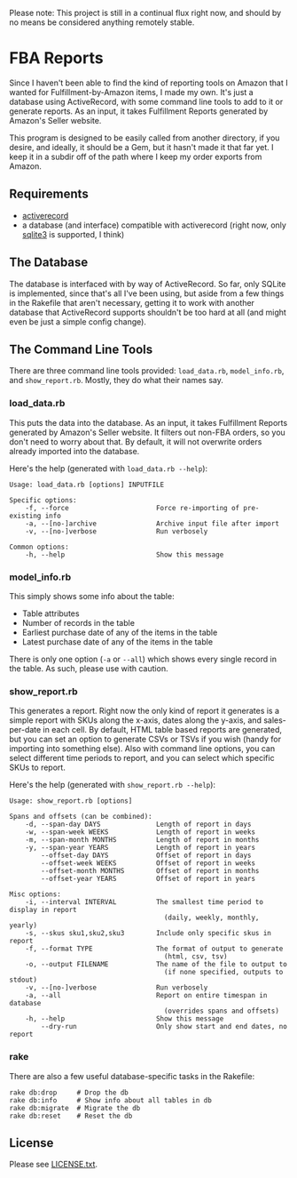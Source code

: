 Please note: This project is still in a continual flux right now, and should by no means be considered anything remotely stable.


FBA Reports
===========

Since I haven't been able to find the kind of reporting tools on Amazon that I wanted for Fulfillment-by-Amazon items, I made my own. It's just a database using ActiveRecord, with some command line tools to add to it or generate reports. As an input, it takes Fulfillment Reports generated by Amazon's Seller website.

This program is designed to be easily called from another directory, if you desire, and ideally, it should be a Gem, but it hasn't made it that far yet. I keep it in a subdir off of the path where I keep my order exports from Amazon.


Requirements
------------
- [activerecord](http://rubygems.org/gems/activerecord)
- a database (and interface) compatible with activerecord (right now, only [sqlite3](http://rubygems.org/gems/sqlite3) is supported, I think)


The Database
------------
The database is interfaced with by way of ActiveRecord. So far, only SQLite is implemented, since that's all I've been using, but aside from a few things in the Rakefile that aren't necessary, getting it to work with another database that ActiveRecord supports shouldn't be too hard at all (and might even be just a simple config change).


The Command Line Tools
----------------------
There are three command line tools provided: `load_data.rb`, `model_info.rb`, and `show_report.rb`. Mostly, they do what their names say.

### load_data.rb

This puts the data into the database. As an input, it takes Fulfillment Reports generated by Amazon's Seller website. It filters out non-FBA orders, so you don't need to worry about that. By default, it will not overwrite orders already imported into the database.

Here's the help (generated with `load_data.rb --help`):

```
Usage: load_data.rb [options] INPUTFILE

Specific options:
    -f, --force                      Force re-importing of pre-existing info
    -a, --[no-]archive               Archive input file after import
    -v, --[no-]verbose               Run verbosely

Common options:
    -h, --help                       Show this message
```


### model_info.rb

This simply shows some info about the table:

- Table attributes
- Number of records in the table
- Earliest purchase date of any of the items in the table
- Latest purchase date of any of the items in the table

There is only one option (`-a` or `--all`) which shows every single record in the table. As such, please use with caution.


### show_report.rb

This generates a report. Right now the only kind of report it generates is a simple report with SKUs along the x-axis, dates along the y-axis, and sales-per-date in each cell. By default, HTML table based reports are generated, but you can set an option to generate CSVs or TSVs if you wish (handy for importing into something else). Also with command line options, you can select different time periods to report, and you can select which specific SKUs to report.

Here's the help (generated with `show_report.rb --help`):

```
Usage: show_report.rb [options]

Spans and offsets (can be combined):
    -d, --span-day DAYS              Length of report in days
    -w, --span-week WEEKS            Length of report in weeks
    -m, --span-month MONTHS          Length of report in months
    -y, --span-year YEARS            Length of report in years
        --offset-day DAYS            Offset of report in days
        --offset-week WEEKS          Offset of report in weeks
        --offset-month MONTHS        Offset of report in months
        --offset-year YEARS          Offset of report in years

Misc options:
    -i, --interval INTERVAL          The smallest time period to display in report
                                       (daily, weekly, monthly, yearly)
    -s, --skus sku1,sku2,sku3        Include only specific skus in report
    -f, --format TYPE                The format of output to generate
                                       (html, csv, tsv)
    -o, --output FILENAME            The name of the file to output to
                                       (if none specified, outputs to stdout)
    -v, --[no-]verbose               Run verbosely
    -a, --all                        Report on entire timespan in database
                                       (overrides spans and offsets)
    -h, --help                       Show this message
        --dry-run                    Only show start and end dates, no report
```


### rake

There are also a few useful database-specific tasks in the Rakefile:

```
rake db:drop     # Drop the db
rake db:info     # Show info about all tables in db
rake db:migrate  # Migrate the db
rake db:reset    # Reset the db
```


License
-------
Please see [LICENSE.txt](LICENSE.txt).

